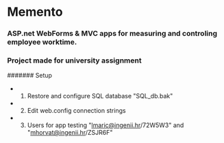 # Memento
### ASP.net WebForms & MVC apps for measuring and controling employee worktime.
### Project made for university assignment
####### Setup
- 1. Restore and configure SQL database "SQL_db.bak"
- 2. Edit web.config connection strings
- 3. Users for app testing "lmaric@ingenii.hr/72W5W3" and "mhorvat@ingenii.hr/ZSJR6F"

